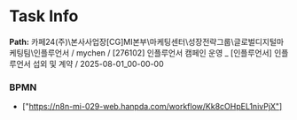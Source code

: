 # Task Info

**Path:** 카페24(주)\본사사업장\[CG]MI본부\마케팅센터\성장전략그룹\글로벌디지털마케팅팀\인플루언서 / mychen / [276102] 인플루언서 캠페인 운영 _ [인플루언서] 인플루언서 섭외 및 계약 / 2025-08-01_00-00-00

### BPMN
- ["https://n8n-mi-029-web.hanpda.com/workflow/Kk8cOHpEL1nivPjX"]

